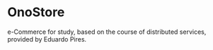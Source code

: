 # OnoStore
e-Commerce for study, based on the course of distributed services, provided by Eduardo Pires.
